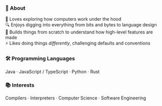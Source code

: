 
### 🧾 About
🧠 Loves exploring how computers work under the hood  
🔍 Enjoys digging into everything from bits and bytes to language design  
🧪 Builds things from scratch to understand how high-level features are made  
⚡ Likes doing things *differently*, challenging defaults and conventions

### 🛠️ Programming Languages
Java · JavaScript / TypeScript · Python · Rust

### 📚 Interests
Compilers · Interpreters · Computer Science · Software Engineering
